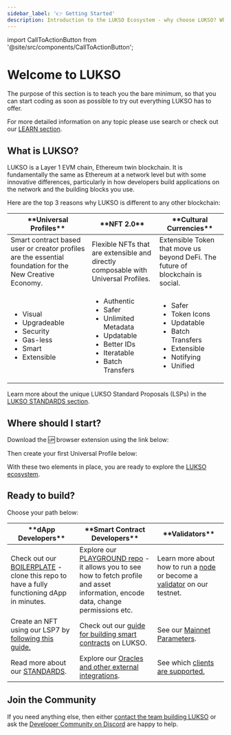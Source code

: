 ```yaml
---
sidebar_label: '👉 Getting Started'
description: Introduction to the LUKSO Ecosystem - why choose LUKSO? Who is LUKSO intended for?
---
```


import CallToActionButton from '@site/src/components/CallToActionButton';

# Welcome to LUKSO

The purpose of this section is to teach you the bare minimum, so that you can start coding as soon as possible to try out everything LUKSO has to offer.

For more detailed information on any topic please use search or check out our [LEARN section](../learn/introduction.md).

## What is LUKSO?

LUKSO is a Layer 1 EVM chain, Ethereum twin blockchain. It is fundamentally the same as Ethereum at a network level but with some innovative differences, particularly in how developers build applications on the network and the building blocks you use.

Here are the top 3 reasons why LUKSO is different to any other blockchain:

<table><thead>
  <tr>
    <th>**Universal Profiles**</th>
    <th>**NFT 2.0**</th>
    <th>**Cultural Currencies**</th>
  </tr></thead>
<tbody>
  <tr>
    <td>Smart contract based user or creator profiles are the essential foundation for the New Creative Economy.</td>
    <td>Flexible NFTs that are extensible and directly composable with Universal Profiles.</td>
    <td>Extensible Token that move us beyond DeFi. The future of blockchain is social.</td>
  </tr>
  <tr>
    <td>
      <ul>
      <li>Visual</li>
      <li>Upgradeable</li>
      <li>Security</li>
      <li>Gas-less</li>
      <li>Smart</li>
      <li>Extensible</li>
      </ul>
    </td>
    <td>
      <ul>
        <li>Authentic</li>
        <li>Safer</li>
        <li>Unlimited Metadata</li>
        <li>Updatable</li>
        <li>Better IDs</li>
        <li>Iteratable</li>
        <li>Batch Transfers</li>
      </ul>
    </td>
    <td>
      <ul>
        <li>Safer</li>
        <li>Token Icons</li>
        <li>Updatable</li>
        <li>Batch Transfers</li>
        <li>Extensible</li>
        <li>Notifying</li>
        <li>Unified</li>
      </ul>
    </td>
  </tr>
</tbody>
</table>

Learn more about the unique LUKSO Standard Proposals (LSPs) in the [LUKSO STANDARDS section](../standards/introduction.md).

## Where should I start?

Download the 🆙 browser extension using the link below:

<CallToActionButton
    color="white"
    target="_blank"
    link="https://chromewebstore.google.com/detail/universal-profiles/abpickdkkbnbcoepogfhkhennhfhehfn"
    text="Install the Universal Profile Browser Extension 🧩"
  />

Then create your first Universal Profile below:

<CallToActionButton
color="white"
target="blank"
link="https://my.universalprofile.cloud"
text="Create your Universal Profile 🆙"
/>

With these two elements in place, you are ready to explore the [LUKSO ecosystem](https://www.lukso.network/ecosystem).

## Ready to build?

Choose your path below:

<table><thead>
  <tr>
    <th>**dApp Developers**</th>
    <th>**Smart Contract Developers**</th>
    <th>**Validators**</th>
  </tr></thead>
<tbody>
  <tr>
    <td>Check out our <a href="https://github.com/lukso-network/tools-dapp-boilerplate" target="_blank" rel="noopener noreferrer">BOILERPLATE</a> - clone this repo to have a fully functioning dApp in minutes.</td>
    <td>Explore our <a href="https://github.com/lukso-network/lukso-playground" target="_blank" rel="noopener noreferrer">PLAYGROUND repo</a> - it allows you to see how to fetch profile and asset information, encode data, change permissions etc.</td>
    <td>Learn more about how to run a <a href="https://docs.lukso.tech/networks/testnet/running-a-node" target="_blank" rel="noopener noreferrer">node</a> or become a <a href="https://docs.lukso.tech/networks/testnet/become-a-validator" target="_blank" rel="noopener noreferrer">validator</a> on our testnet. <br></br></td>
  </tr>
  <tr>
    <td>Create an NFT using our LSP7 by <a href="https://docs.lukso.tech/learn/digital-assets/smart-contract-developers/create-lsp7-token/" target="_blank" rel="noopener noreferrer">following this guide.</a></td>
    <td>Check out our <a href="https://docs.lukso.tech/learn/digital-assets/smart-contract-developers/getting-started" target="_blank" rel="noopener noreferrer">guide for building smart contracts</a> on LUKSO. </td>
    <td>See our <a href="https://docs.lukso.tech/networks/mainnet/parameters" target="_blank" rel="noopener noreferrer">Mainnet Parameters</a>. </td>
  </tr>
  <tr>
    <td>Read more about our <a href="https://docs.lukso.tech/standards/introduction" target="_blank" rel="noopener noreferrer">STANDARDS</a>.</td>
    <td>Explore our <a href="https://docs.lukso.tech/networks/mainnet/parameters" target="_blank" rel="noopener noreferrer">Oracles and other external integrations</a>. </td>
    <td>See which <a href="https://docs.lukso.tech/networks/mainnet/running-a-node#supported-clients-versions" target="_blank" rel="noopener noreferrer">clients are supported.</a></td>
  </tr>
</tbody></table>

## Join the Community

If you need anything else, then either [contact the team building LUKSO](https://support.lukso.network) or ask the [Developer Community on Discord](https://discord.com/channels/359064931246538762/585786253992132609) are happy to help.
